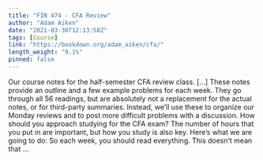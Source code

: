 ```yaml
---
title: "FIN 474 - CFA Review"
author: "Adam Aiken"
date: "2021-03-30T12:13:58Z"
tags: [Course]
link: "https://bookdown.org/adam_aiken/cfa/"
length_weight: "9.1%"
pinned: false
---
```


Our course notes for the half-semester CFA review class. [...] These notes provide an outline and a few example problems for each week. They go through all 56 readings, but are absolutely not a replacement for the actual notes, or for third-party summaries. Instead, we’ll use these to organize our Monday reviews and to post more difficult problems with a discussion. How should you approach studying for the CFA exam? The number of hours that you put in are important, but how you study is also key. Here’s what we are going to do: So each week, you should read everything. This doesn’t mean that ...
